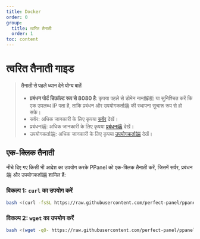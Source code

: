 ```yaml
---
title: Docker
order: 0
group:
  title: त्वरित तैनाती
  order: 1
toc: content
---
```


# त्वरित तैनाती गाइड

> **तैनाती से पहले ध्यान देने योग्य बातें**
>
> - **प्रबंधन पोर्ट डिफ़ॉल्ट रूप से 8080 है**: कृपया पहले से डोमेन नाम解析 या सुनिश्चित करें कि एक उपलब्ध IP पता है, ताकि प्रबंधन और उपयोगकर्ता端 की स्थापना सुचारू रूप से हो सके।
> - सर्वर: अधिक जानकारी के लिए कृपया [सर्वर](/guide/server) देखें।
> - प्रबंधन端: अधिक जानकारी के लिए कृपया [प्रबंधन端](/guide/admin) देखें।
> - उपयोगकर्ता端: अधिक जानकारी के लिए कृपया [उपयोगकर्ता端](/guide/user) देखें।

## एक-क्लिक तैनाती

नीचे दिए गए किसी भी आदेश का उपयोग करके PPanel को एक-क्लिक तैनाती करें, जिसमें सर्वर, प्रबंधन端 और उपयोगकर्ता端 शामिल हैं:

### विकल्प 1: `curl` का उपयोग करें

```bash
bash <(curl -fsSL https://raw.githubusercontent.com/perfect-panel/ppanel-script/refs/heads/main/install.sh)
```

### विकल्प 2: `wget` का उपयोग करें

```bash
bash <(wget -qO- https://raw.githubusercontent.com/perfect-panel/ppanel-script/refs/heads/main/install.sh)
```

